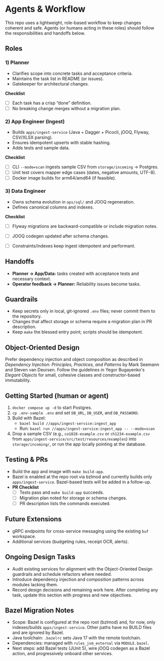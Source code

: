 # Agents & Workflow

This repo uses a lightweight, role-based workflow to keep changes coherent and safe. Agents (or humans acting in these roles) should follow the responsibilities and handoffs below.

## Roles

### 1) Planner
- Clarifies scope into concrete tasks and acceptance criteria.
- Maintains the task list in README (or issues).
- Gatekeeper for architectural changes.

**Checklist**
- [ ] Each task has a crisp “done” definition.
- [ ] No breaking change merges without a migration plan.

### 2) App Engineer (Ingest)
- Builds `apps/ingest-service` (Java + Dagger + Picocli, jOOQ, Flyway, CSV/XLSX parsing).
- Ensures idempotent upserts with stable hashing.
- Adds tests and sample data.

**Checklist**
- [ ] CLI `--mode=scan` ingests sample CSV from `storage/incoming` → Postgres.
- [ ] Unit test covers mapper edge cases (dates, negative amounts, UTF-8).
- [ ] Docker image builds for arm64/amd64 (if feasible).

### 3) Data Engineer
- Owns schema evolution in `ops/sql/` and JOOQ regeneration.
- Defines canonical columns and indexes.

**Checklist**
- [ ] Flyway migrations are backward-compatible or include migration notes.
- [ ] JOOQ codegen updated after schema changes.
- [ ] Constraints/indexes keep ingest idempotent and performant.


## Handoffs
- **Planner → App/Data:** tasks created with acceptance tests and necessary context.
- **Operator feedback → Planner:** Reliability issues become tasks.

## Guardrails
- Keep secrets only in local, git-ignored `.env` files; never commit them to the repository.
- Changes that affect storage or schema require a migration plan in PR description.
- Keep `make` the blessed entry point; scripts should be idempotent.

## Object-Oriented Design

Prefer dependency injection and object composition as described in
*Dependency Injection: Principles, Practices, and Patterns* by Mark Seemann and Steven van Deursen.
Follow the guidelines in Yegor Bugayenko's *Elegant Objects* for small, cohesive classes
and constructor-based immutability.

## Getting Started (human or agent)
1. `docker compose up -d` to start Postgres.
2. `cp .env-sample .env` and set `DB_URL`, `DB_USER`, and `DB_PASSWORD`.
3. Build with Bazel:
   - `bazel build //apps/ingest-service:ingest_app`
   - Run: `bazel run //apps/ingest-service:ingest_app -- --mode=scan`
4. Drop a sample CSV (e.g., `co1828-example.csv` or `ch1234-example.csv` from `apps/ingest-service/src/test/resources/examples`) into `storage/incoming/`, or run the app locally pointing at the database.

## Testing & PRs
- Build the app and image with `make build-app`.
- Bazel is enabled at the repo root via bzlmod and currently builds only `apps/ingest-service`. Bazel-based tests will be added in a follow-up.
- **PR Checklist**
  - [ ] Tests pass and `make build-app` succeeds.
  - [ ] Migration plan noted for storage or schema changes.
  - [ ] PR description lists the commands executed.

## Future Extensions
- gRPC endpoints for cross-service messaging using the existing `buf` workspace.
- Additional services (budgeting rules, receipt OCR, alerts).

## Ongoing Design Tasks
- Audit existing services for alignment with the Object-Oriented Design guardrails and schedule refactors where needed.
- Introduce dependency injection and composition patterns across modules lacking them.
- Record design decisions and remaining work here. After completing any task, update this section with progress and new objectives.

## Bazel Migration Notes
- Scope: Bazel is configured at the repo root (bzlmod) and, for now, only indexes/builds `apps/ingest-service`. Other paths have no BUILD files and are ignored by Bazel.
- Java toolchain: `.bazelrc` sets Java 17 with the remote toolchain.
- Dependencies: managed with `rules_jvm_external` via `MODULE.bazel`.
- Next steps: add Bazel tests (JUnit 5), wire jOOQ codegen as a Bazel action, and progressively onboard other services.
